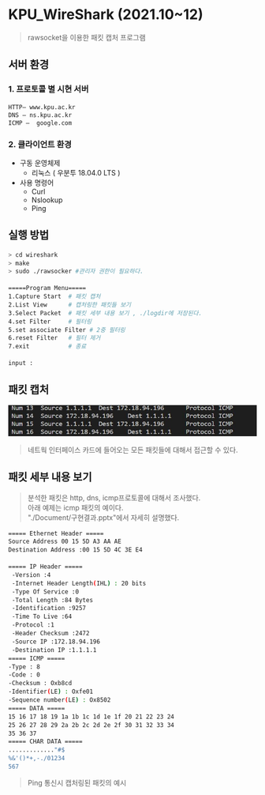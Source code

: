 # KPU_WireShark (2021.10~12)

> rawsocket을 이용한 패킷 캡처 프로그램  

## 서버 환경

### 1. 프로토콜 별 시현 서버  

    HTTP– www.kpu.ac.kr  
    DNS – ns.kpu.ac.kr  
    ICMP –  google.com  

### 2. 클라이언트 환경

- 구동 운영체제  
  - 리눅스 ( 우분투 18.04.0 LTS )
- 사용 명령어
  - Curl  
  - Nslookup
  - Ping

## 실행 방법

```bash
> cd wireshark
> make
> sudo ./rawsocker #관리자 권한이 필요하다.

=====Program Menu=====
1.Capture Start  # 패킷 캡처
2.List View      # 캡처링한 패킷들 보기 
3.Select Packet  # 패킷 세부 내용 보기 , ./logdir에 저장된다.
4.set Filter     # 필터링 
5.set associate Filter # 2중 필터링
6.reset Filter   # 필터 제거
7.exit           # 종료

input :
```  

## 패킷 캡처

<img src="./images/capture.jpg">

> 네트웍 인터페이스 카드에 들어오는 모든 패킷들에 대해서 접근할 수 있다.  


## 패킷 세부 내용 보기

> 분석한 패킷은 http, dns, icmp프로토콜에 대해서 조사했다.  
> 아래 예제는 icmp 패킷의 예이다.  
> "./Document/구현결과.pptx"에서 자세히 설명했다.  

```bash
===== Ethernet Header =====
Source Address 00 15 5D A3 AA AE 
Destination Address :00 15 5D 4C 3E E4 

===== IP Header =====
 -Version :4 
 -Internet Header Length(IHL) : 20 bits 
 -Type Of Service :0 
 -Total Length :84 Bytes 
 -Identification :9257 
 -Time To Live :64 
 -Protocol :1 
 -Header Checksum :2472 
 -Source IP :172.18.94.196 
 -Destination IP :1.1.1.1 
===== ICMP =====
-Type : 8 
-Code : 0 
-Checksum : Oxb8cd
-Identifier(LE) : Oxfe01 
-Sequence number(LE) : Ox8502 
===== DATA =====
15 16 17 18 19 1a 1b 1c 1d 1e 1f 20 21 22 23 24 
25 26 27 28 29 2a 2b 2c 2d 2e 2f 30 31 32 33 34 
35 36 37 
===== CHAR DATA =====
............."#$
%&'()*+,-./01234
567
```

> Ping 통신시 캡처링된 패킷의 예시  
